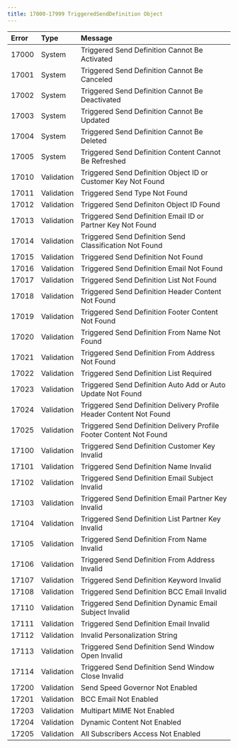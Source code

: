 ```yaml
---
title: 17000-17999 TriggeredSendDefinition Object
---
```


<table class="table table-hover">
<thead align="left">
<tr>
<th>Error</th>
<th>Type</th>
<th>Message</th>
</tr>
</thead>
<tbody>
<tr>
<td>17000</td>
<td>System</td>
<td>Triggered Send Definition Cannot Be Activated</td>
</tr>
<tr>
<td>17001</td>
<td>System</td>
<td>Triggered Send Definition Cannot Be Canceled</td>
</tr>
<tr>
<td>17002</td>
<td>System</td>
<td>Triggered Send Definition Cannot Be Deactivated</td>
</tr>
<tr>
<td>17003</td>
<td>System</td>
<td>Triggered Send Definition Cannot Be Updated</td>
</tr>
<tr>
<td>17004</td>
<td>System</td>
<td>Triggered Send Definition Cannot Be Deleted</td>
</tr>
<tr>
<td>17005</td>
<td>System</td>
<td>Triggered Send Definition Content Cannot Be Refreshed</td>
</tr>
<tr>
<td>17010</td>
<td>Validation</td>
<td>Triggered Send Definition Object ID or Customer Key Not Found</td>
</tr>
<tr>
<td>17011</td>
<td>Validation</td>
<td>Triggered Send Type Not Found</td>
</tr>
<tr>
<td>17012</td>
<td>Validation</td>
<td>Triggered Send Definiton Object ID Found</td>
</tr>
<tr>
<td>17013</td>
<td>Validation</td>
<td>Triggered Send Definition Email ID or Partner Key Not Found</td>
</tr>
<tr>
<td>17014</td>
<td>Validation</td>
<td>Triggered Send Definition Send Classification Not Found</td>
</tr>
<tr>
<td>17015</td>
<td>Validation</td>
<td>Triggered Send Definition Not Found</td>
</tr>
<tr>
<td>17016</td>
<td>Validation</td>
<td>Triggered Send Definition Email Not Found</td>
</tr>
<tr>
<td>17017</td>
<td>Validation</td>
<td>Triggered Send Definition List Not Found</td>
</tr>
<tr>
<td>17018</td>
<td>Validation</td>
<td>Triggered Send Definition Header Content Not Found</td>
</tr>
<tr>
<td>17019</td>
<td>Validation</td>
<td>Triggered Send Definition Footer Content Not Found</td>
</tr>
<tr>
<td>17020</td>
<td>Validation</td>
<td>Triggered Send Definition From Name Not Found</td>
</tr>
<tr>
<td>17021</td>
<td>Validation</td>
<td>Triggered Send Definition From Address Not Found</td>
</tr>
<tr>
<td>17022</td>
<td>Validation</td>
<td>Triggered Send Definition List Required</td>
</tr>
<tr>
<td>17023</td>
<td>Validation</td>
<td>Triggered Send Definition Auto Add or Auto Update Not Found</td>
</tr>
<tr>
<td>17024</td>
<td>Validation</td>
<td>Triggered Send Definition Delivery Profile Header Content Not Found</td>
</tr>
<tr>
<td>17025</td>
<td>Validation</td>
<td>Triggered Send Definition Delivery Profile Footer Content Not Found</td>
</tr>
<tr>
<td>17100</td>
<td>Validation</td>
<td>Triggered Send Definition Customer Key Invalid</td>
</tr>
<tr>
<td>17101</td>
<td>Validation</td>
<td>Triggered Send Definition Name Invalid</td>
</tr>
<tr>
<td>17102</td>
<td>Validation</td>
<td>Triggered Send Definition Email Subject Invalid</td>
</tr>
<tr>
<td>17103</td>
<td>Validation</td>
<td>Triggered Send Definition Email Partner Key Invalid</td>
</tr>
<tr>
<td>17104</td>
<td>Validation</td>
<td>Triggered Send Definition List Partner Key Invalid</td>
</tr>
<tr>
<td>17105</td>
<td>Validation</td>
<td>Triggered Send Definition From Name Invalid</td>
</tr>
<tr>
<td>17106</td>
<td>Validation</td>
<td>Triggered Send Definition From Address Invalid</td>
</tr>
<tr>
<td>17107</td>
<td>Validation</td>
<td>Triggered Send Definition Keyword Invalid</td>
</tr>
<tr>
<td>17108</td>
<td>Validation</td>
<td>Triggered Send Definition BCC Email Invalid</td>
</tr>
<tr>
<td>17110</td>
<td>Validation</td>
<td>Triggered Send Definition Dynamic Email Subject Invalid</td>
</tr>
<tr>
<td>17111</td>
<td>Validation</td>
<td>Triggered Send Definition Email Invalid</td>
</tr>
<tr>
<td>17112</td>
<td>Validation</td>
<td>Invalid Personalization String</td>
</tr>
<tr>
<td>17113</td>
<td>Validation</td>
<td>Triggered Send Definition Send Window Open Invalid</td>
</tr>
<tr>
<td>17114</td>
<td>Validation</td>
<td>Triggered Send Definition Send Window Close Invalid</td>
</tr>
<tr>
<td>17200</td>
<td>Validation</td>
<td>Send Speed Governor Not Enabled</td>
</tr>
<tr>
<td>17201</td>
<td>Validation</td>
<td>BCC Email Not Enabled</td>
</tr>
<tr>
<td>17203</td>
<td>Validation</td>
<td>Multipart MIME Not Enabled</td>
</tr>
<tr>
<td>17204</td>
<td>Validation</td>
<td>Dynamic Content Not Enabled</td>
</tr>
<tr>
<td>17205</td>
<td>Validation</td>
<td>All Subscribers Access Not Enabled</td>
</tr>
</tbody>
</table>